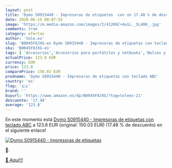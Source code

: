 ```yaml
---
layout: post
title: 'Dymo S0915440 - Impresoras de etiquetas  con un 17.48 % de descuento'
date: 2020-06-15 08:07:55
image: 'https://m.media-amazon.com/images/I/412K6C+AuiL._SL400_.jpg'
comments: true
category: ofertas
author: 'tole.es'
slug: 'B0045F8JXG-es Dymo S0915440 - Impresoras de etiquetas con teclado ABC'
sku: 'B0045F8JXG-es'
tags: [ 'Accesorios','Accesorios para portátiles y netbooks','Bolsas y fundas para portátiles y netbooks','Bolígrafos, lápices y útiles de escritura','Fundas blandas para portátiles y netbooks','Informática','Oficina y papelería','Rotuladores permanentes','Rotuladores y subrayadores','dymo', ]
actualPrice: 123.8 EUR
currency: EUR
price: 123.8
comparePrice: 150.03 EUR
prodname: 'Dymo S0915440 - Impresoras de etiquetas con teclado ABC'
country: 'es'
flag: '🇪🇸'
brand: ''
buyurl: 'https://www.amazon.es/dp/B0045F8JXG/?tag=tolees-21'
descuento: '17.48'
average: '123.8'
---
```


En este momento está [Dymo S0915440 - Impresoras de etiquetas con teclado ABC](https://www.amazon.es/dp/B0045F8JXG/?tag=tolees-21) a 123.8 EUR (original: 150.03 EUR) (17.48 %  de descuento) en el siguiente enlace!

[![Dymo S0915440 - Impresoras de etiquetas ](https://m.media-amazon.com/images/I/412K6C+AuiL._SL400_.jpg)](https://www.amazon.es/dp/B0045F8JXG/?tag=tolees-21)

🔎:


[🛒 Aquí!!!](https://www.amazon.es/dp/B0045F8JXG/?tag=tolees-21)
